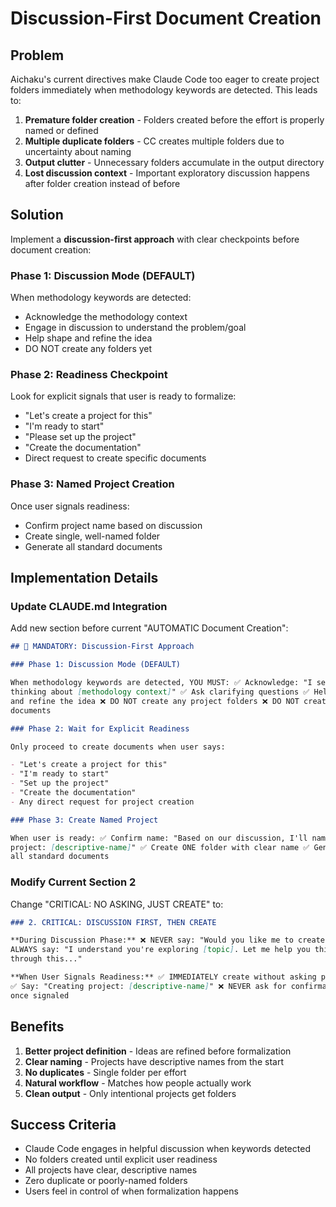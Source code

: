 # Discussion-First Document Creation

## Problem

Aichaku's current directives make Claude Code too eager to create project
folders immediately when methodology keywords are detected. This leads to:

1. **Premature folder creation** - Folders created before the effort is properly
   named or defined
2. **Multiple duplicate folders** - CC creates multiple folders due to
   uncertainty about naming
3. **Output clutter** - Unnecessary folders accumulate in the output directory
4. **Lost discussion context** - Important exploratory discussion happens after
   folder creation instead of before

## Solution

Implement a **discussion-first approach** with clear checkpoints before document
creation:

### Phase 1: Discussion Mode (DEFAULT)

When methodology keywords are detected:

- Acknowledge the methodology context
- Engage in discussion to understand the problem/goal
- Help shape and refine the idea
- DO NOT create any folders yet

### Phase 2: Readiness Checkpoint

Look for explicit signals that user is ready to formalize:

- "Let's create a project for this"
- "I'm ready to start"
- "Please set up the project"
- "Create the documentation"
- Direct request to create specific documents

### Phase 3: Named Project Creation

Once user signals readiness:

- Confirm project name based on discussion
- Create single, well-named folder
- Generate all standard documents

## Implementation Details

### Update CLAUDE.md Integration

Add new section before current "AUTOMATIC Document Creation":

```markdown
## 🎯 MANDATORY: Discussion-First Approach

### Phase 1: Discussion Mode (DEFAULT)

When methodology keywords are detected, YOU MUST: ✅ Acknowledge: "I see you're
thinking about [methodology context]" ✅ Ask clarifying questions ✅ Help shape
and refine the idea ❌ DO NOT create any project folders ❌ DO NOT create any
documents

### Phase 2: Wait for Explicit Readiness

Only proceed to create documents when user says:

- "Let's create a project for this"
- "I'm ready to start"
- "Set up the project"
- "Create the documentation"
- Any direct request for project creation

### Phase 3: Create Named Project

When user is ready: ✅ Confirm name: "Based on our discussion, I'll name this
project: [descriptive-name]" ✅ Create ONE folder with clear name ✅ Generate
all standard documents
```

### Modify Current Section 2

Change "CRITICAL: NO ASKING, JUST CREATE" to:

```markdown
### 2. CRITICAL: DISCUSSION FIRST, THEN CREATE

**During Discussion Phase:** ❌ NEVER say: "Would you like me to create..." ✅
ALWAYS say: "I understand you're exploring [topic]. Let me help you think
through this..."

**When User Signals Readiness:** ✅ IMMEDIATELY create without asking permission
✅ Say: "Creating project: [descriptive-name]" ❌ NEVER ask for confirmation
once signaled
```

## Benefits

1. **Better project definition** - Ideas are refined before formalization
2. **Clear naming** - Projects have descriptive names from the start
3. **No duplicates** - Single folder per effort
4. **Natural workflow** - Matches how people actually work
5. **Clean output** - Only intentional projects get folders

## Success Criteria

- Claude Code engages in helpful discussion when keywords detected
- No folders created until explicit user readiness
- All projects have clear, descriptive names
- Zero duplicate or poorly-named folders
- Users feel in control of when formalization happens
